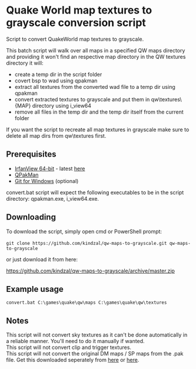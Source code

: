 # Quake World map textures to grayscale conversion script
Script to convert QuakeWorld map textures to grayscale.

This batch script will walk over all maps in a specified QW maps directory and providing 
it won't find an respective map directory in the QW textures directory it will:
- create a temp dir in the script folder
- covert bsp to wad using qpakman
- extract all textures from the converted wad file to a temp dir using qpakman
- convert extracted textures to grayscale and put them in qw\textures\\{MAP} directory using i_view64
- remove all files in the temp dir and the temp dir itself from the current folder

If you want the script to recreate all map textures in grayscale make sure to delete all map dirs from qw\textures first.

## Prerequisites
- <a href="https://www.irfanview.com/64bit.htm" rel="nofollow">IrfanView 64-bit</a> - latest <a href="https://www.irfanview.info/files/iview453_x64.zip" rel="nofollow">here</a>
- <a href="https://www.quaddicted.com/files/tools/qpakman-062b.zip" rel="nofollow">QPakMan</a>
- <a href="https://git-scm.com/download/win" rel="nofollow">Git for Windows</a> (optional)

convert.bat script will expect the following executables to be in the script directory: qpakman.exe, i_view64.exe.

## Downloading
To download the script, simply open cmd or PowerShell prompt: <br/><br/>
`git clone https://github.com/kindzal/qw-maps-to-grayscale.git qw-maps-to-grayscale`

or just download it from here:

<a href="https://github.com/kindzal/qw-maps-to-grayscale/archive/master.zip" rel="nofollow">https://github.com/kindzal/qw-maps-to-grayscale/archive/master.zip</a>

## Example usage
`convert.bat C:\games\quake\qw\maps C:\games\quake\qw\textures`

## Notes
This script will not convert sky textures as it can't be done automatically in a reliable manner. You'll need to do it manually if wanted. <br/>
This script will not convert clip and trigger textures. <br/>
This script will not convert the original DM maps / SP maps from the .pak file. Get this downloaded seperately from <a href="https://www.quakeworld.nu/forum/topic/2042/37310/greyish-textures-pack-clean-simple/" rel="nofollow">here</a> or <a href="https://gfx.quakeworld.nu/browse/textures/" rel="nofollow">here</a>.
